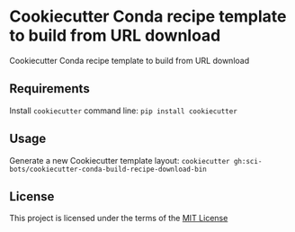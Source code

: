 Cookiecutter Conda recipe template to build from URL download
=============================================================

Cookiecutter Conda recipe template to build from URL download

Requirements
------------
Install `cookiecutter` command line: `pip install cookiecutter`    

Usage
-----
Generate a new Cookiecutter template layout: `cookiecutter gh:sci-bots/cookiecutter-conda-build-recipe-download-bin`    

License
-------
This project is licensed under the terms of the [MIT License](/LICENSE)
